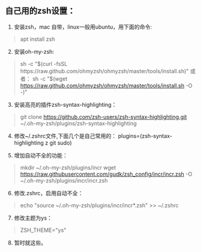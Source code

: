 ## 自己用的zsh设置：
1. 安装zsh，mac 自带，linux一般用ubuntu，用下面的命令:
> apt install zsh

2. 安装oh-my-zsh:
> sh -c "$(curl -fsSL https://raw.github.com/ohmyzsh/ohmyzsh/master/tools/install.sh)"
或者：
> sh -c "$(wget https://raw.github.com/ohmyzsh/ohmyzsh/master/tools/install.sh -O -)"

3. 安装高亮的插件zsh-syntax-highlighting：
> git clone https://github.com/zsh-users/zsh-syntax-highlighting.git ~/.oh-my-zsh/plugins/zsh-syntax-highlighting

4. 修改~/.zshrc文件,下面几个是自己常用的：
plugins=(zsh-syntax-highlighting z git sudo)

5. 增加自动不全的功能：
> mkdir ~/.oh-my-zsh/plugins/incr
> wget https://raw.githubusercontent.com/gudk/zsh_config/incr/incr.zsh -O ~/.oh-my-zsh/plugins/incr/incr.zsh

6. 修改.zshrc，启用自动不全：
> echo "source ~/.oh-my-zsh/plugins/incr/incr*.zsh" >> ~/.zshrc

7. 修改主题为ys：
> ZSH_THEME="ys"

8. 暂时就这些。
